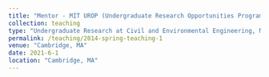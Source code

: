 ```yaml
---
title: "Mentor - MIT UROP (Undergraduate Research Opportunities Program)"
collection: teaching
type: "Undergraduate Research at Civil and Environmental Engineering, MIT"
permalink: /teaching/2014-spring-teaching-1
venue: "Cambridge, MA"
date: 2021-6-1
location: "Cambridge, MA"
---
```

